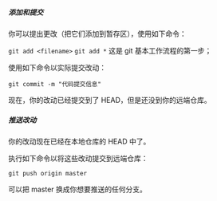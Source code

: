 ##### **添加和提交**

你可以提出更改（把它们添加到暂存区），使用如下命令：

`git add <filename>`
`git add *`
这是 git 基本工作流程的第一步；

使用如下命令以实际提交改动：

`git commit -m "代码提交信息"`

现在，你的改动已经提交到了 HEAD，但是还没到你的远端仓库。

##### **推送改动**

你的改动现在已经在本地仓库的 HEAD 中了。

执行如下命令以将这些改动提交到远端仓库：

`git push origin master`

可以把 master 换成你想要推送的任何分支。

